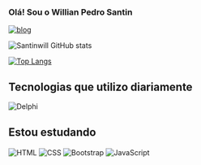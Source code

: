 ### Olá! Sou o Willian Pedro Santin

[![blog](https://img.shields.io/badge/LinkedIn-0077B5?style=for-the-badge&logo=linkedin&logoColor=white)](https://www.linkedin.com/in/willian-pedro-santin-348734214/)

 ![Santinwill GitHub stats](https://github-readme-stats.vercel.app/api?username=Santinwill&show_icons=true&theme=dracula)

[![Top Langs](https://github-readme-stats.vercel.app/api/top-langs/?username=Santinwill&layout=compact)](https://github.com/Santinwill/github-readme-stats)

## Tecnologias que utilizo diariamente
<div>
  <img align="center" src="https://img.shields.io/badge/Delphi_RAD_Studio-B22222?style=for-the-badge&logo=delphi&logoColor=white" alt="Delphi"/>
</div>


## Estou estudando
<div>
  <img align="center" src="https://img.shields.io/badge/HTML-239120?style=for-the-badge&logo=html5&logoColor=white" alt="HTML"/>
  <img align="center" src="https://img.shields.io/badge/CSS-239120?&style=for-the-badge&logo=css3&logoColor=white" alt="CSS"/>
  <img align="center" src="https://img.shields.io/badge/Bootstrap-563D7C?style=for-the-badge&logo=bootstrap&logoColor=white" alt="Bootstrap"/>
  <img align="center" src="https://img.shields.io/badge/JavaScript-F7DF1E?style=for-the-badge&logo=javascript&logoColor=black" alt="JavaScript"/>
</div>


	
